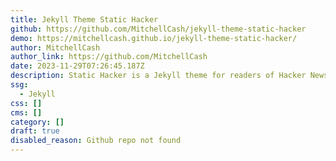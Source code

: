 ```yaml
---
title: Jekyll Theme Static Hacker
github: https://github.com/MitchellCash/jekyll-theme-static-hacker
demo: https://mitchellcash.github.io/jekyll-theme-static-hacker/
author: MitchellCash
author_link: https://github.com/MitchellCash
date: 2023-11-29T07:26:45.187Z
description: Static Hacker is a Jekyll theme for readers of Hacker News.
ssg:
  - Jekyll
css: []
cms: []
category: []
draft: true
disabled_reason: Github repo not found
---
```

